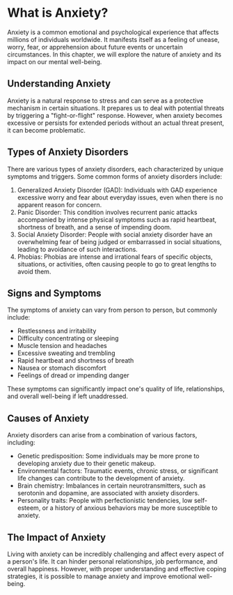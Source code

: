 What is Anxiety?
===========================

Anxiety is a common emotional and psychological experience that affects millions of individuals worldwide. It manifests itself as a feeling of unease, worry, fear, or apprehension about future events or uncertain circumstances. In this chapter, we will explore the nature of anxiety and its impact on our mental well-being.

Understanding Anxiety
---------------------

Anxiety is a natural response to stress and can serve as a protective mechanism in certain situations. It prepares us to deal with potential threats by triggering a "fight-or-flight" response. However, when anxiety becomes excessive or persists for extended periods without an actual threat present, it can become problematic.

Types of Anxiety Disorders
--------------------------

There are various types of anxiety disorders, each characterized by unique symptoms and triggers. Some common forms of anxiety disorders include:

1. Generalized Anxiety Disorder (GAD): Individuals with GAD experience excessive worry and fear about everyday issues, even when there is no apparent reason for concern.
2. Panic Disorder: This condition involves recurrent panic attacks accompanied by intense physical symptoms such as rapid heartbeat, shortness of breath, and a sense of impending doom.
3. Social Anxiety Disorder: People with social anxiety disorder have an overwhelming fear of being judged or embarrassed in social situations, leading to avoidance of such interactions.
4. Phobias: Phobias are intense and irrational fears of specific objects, situations, or activities, often causing people to go to great lengths to avoid them.

Signs and Symptoms
------------------

The symptoms of anxiety can vary from person to person, but commonly include:

* Restlessness and irritability
* Difficulty concentrating or sleeping
* Muscle tension and headaches
* Excessive sweating and trembling
* Rapid heartbeat and shortness of breath
* Nausea or stomach discomfort
* Feelings of dread or impending danger

These symptoms can significantly impact one's quality of life, relationships, and overall well-being if left unaddressed.

Causes of Anxiety
-----------------

Anxiety disorders can arise from a combination of various factors, including:

* Genetic predisposition: Some individuals may be more prone to developing anxiety due to their genetic makeup.
* Environmental factors: Traumatic events, chronic stress, or significant life changes can contribute to the development of anxiety.
* Brain chemistry: Imbalances in certain neurotransmitters, such as serotonin and dopamine, are associated with anxiety disorders.
* Personality traits: People with perfectionistic tendencies, low self-esteem, or a history of anxious behaviors may be more susceptible to anxiety.

The Impact of Anxiety
---------------------

Living with anxiety can be incredibly challenging and affect every aspect of a person's life. It can hinder personal relationships, job performance, and overall happiness. However, with proper understanding and effective coping strategies, it is possible to manage anxiety and improve emotional well-being.
